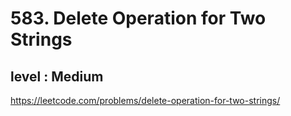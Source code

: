 # 583. Delete Operation for Two Strings
## level : Medium

https://leetcode.com/problems/delete-operation-for-two-strings/
